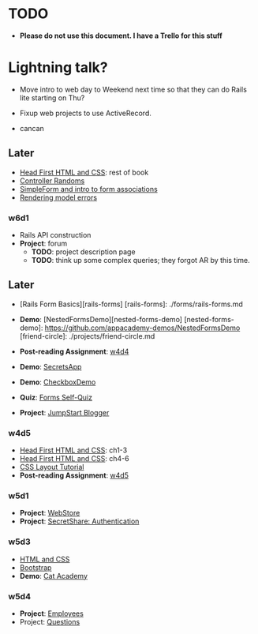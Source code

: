 # TODO

* **Please do not use this document. I have a Trello for this stuff**

# Lightning talk?
* Move intro to web day to Weekend next time so that they can do Rails
  lite starting on Thu?
* Fixup web projects to use ActiveRecord.

* cancan

## Later

* [Head First HTML and CSS][head-first-amazon]: rest of book
* [Controller Randoms][controller-randoms]
* [SimpleForm and intro to form associations][intro-to-simple-form]
* [Rendering model errors][rendering-model-errors]

[head-first-amazon]: http://www.amazon.com/Head-First-HTML-Elisabeth-Robson/dp/0596159900/
[controller-randoms]: https://github.com/appacademy/rails-curriculum/blob/master/controllers/controller-randoms.md
[intro-to-simple-form]: https://github.com/appacademy/rails-curriculum/blob/master/forms/intro-to-simple-form.md
[rendering-model-errors]: https://github.com/appacademy/rails-curriculum/blob/master/forms/rendering-model-errors.md

### w6d1
* Rails API construction
* **Project**: forum
    * **TODO**: project description page
    * **TODO**: think up some complex queries; they forgot AR by this
      time.

## Later

* [Rails Form Basics][rails-forms]
[rails-forms]: ./forms/rails-forms.md
* **Demo**: [NestedFormsDemo][nested-forms-demo]
[nested-forms-demo]: https://github.com/appacademy-demos/NestedFormsDemo
[friend-circle]: ./projects/friend-circle.md

* **Post-reading Assignment**: [w4d4][w4d4]
* **Demo**: [SecretsApp][secrets-app-demo]
* **Demo**: [CheckboxDemo][checkboxdemo]
* **Quiz**: [Forms Self-Quiz][forms-self-quiz]
* **Project**: [JumpStart Blogger][js-blogger]

[secrets-app-demo]: https://github.com/appacademy-demos/SecretsApp
[checkboxdemo]: https://github.com/appacademy-demos/checkboxdemo
[forms-self-quiz]: https://github.com/appacademy-demos/FormsQuiz
[js-blogger]: http://tutorials.jumpstartlab.com/projects/blogger.html
[w4d4]: ./exercises/w4d4.md

### w4d5
* [Head First HTML and CSS][head-first-amazon]: ch1-3
* [Head First HTML and CSS][head-first-amazon]: ch4-6
* [CSS Layout Tutorial][css-layout-tutorial]
* **Post-reading Assignment**: [w4d5][w4d5]

[head-first-amazon]: http://www.amazon.com/Head-First-HTML-Elisabeth-Robson/dp/0596159900/
[css-layout-tutorial]: http://learnlayout.com/

[w4d5]: ./exercises/w4d5.md

### w5d1
* **Project**: [WebStore][web-store-project]
* **Project**: [SecretShare: Authentication][auth-project]

[web-store-project]: ./projects/web-store.md
[auth-project]: ./projects/auth.md

### w5d3
* [HTML and CSS][html-and-css]
* [Bootstrap][bootstrap]
* **Demo**: [Cat Academy][cat-academy]

[bootstrap]: ./views/bootstrap.md
[asset-pipeline]: ./asset-pipeline.md
[html-and-css]: ./views/html-and-css.md
[cat-academy]: https://github.com/jonathanlemuel/cat-academy

### w5d4
* **Project**: [Employees][employees]
* Project: [Questions][questions]

[employees]: ./projects/employees.md
[questions]: ./projects/questions.md
